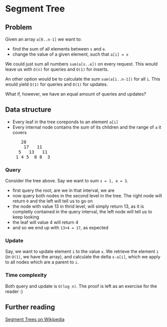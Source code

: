 # Segment Tree

## Problem
Given an array `a[0..n-1]` we want to:

* find the sum of all elements between `s` and `e`.
* change the value of a given element, such that `a[i] = x`

We could just sum all numbers `sum(a[s..e])` on every request. This would leave us
with `O(n)` for queries and `O(1)` for inserts.

An other option would be to calculate the sum `sum(a[i..n-1])` for all `i`. This
would yield `O(1)` for queries and `O(1)` for updates.

What if, however, we have an equal amount of queries and updates?

## Data structure
* Every leaf in the tree coreponds to an element `a[i]`
* Every internal node contains the sum of its children and the range of `a` it covers
<pre>      28
       17   11
     5   13   11
    1 4 5  8 8  3
</pre>

### Query
Consider the tree above. Say we want to sum `s = 1, e = 3`.

* first query the root, are we in that interval, we are
* now query both nodes in the second level in the tree. The right node will return `0` and the left will tell us to go on
* the node with value 13 in thrid level, will simply return 13, as it is completly contained in the query interval, the left node will tell us to keep looking
* the leaf will value 4 will return 4
* and so we end up with `13+4 = 17`, as expected

### Update
Say, we want to update element `i` to the value `x`. We retrieve the element `i` (in `O(1)`, we have the array), and calculate the delta `x-a[i]`, which we apply to all nodes which are a parent to `i`.

### Time complexity
Both query and update is `O(log n)`. The proof is left as an exercise for the reader :)

## Further reading
[Segment Trees on Wikipedia](http://en.wikipedia.org/wiki/Segment_tree)
